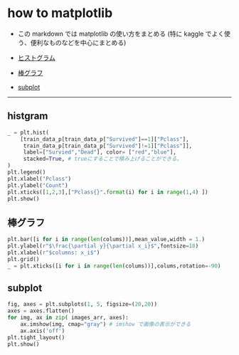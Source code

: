 # how to matplotlib

- この markdown では matplotlib の使い方をまとめる
  (特に kaggle でよく使う、便利なものなどを中心にまとめる)

- [ヒストグラム](#hist)
- [棒グラフ](#bar)
- [subplot](#subplot)

---

## <a name=hist>histgram</a>

```python
_ = plt.hist(
    [train_data_p[train_data_p["Survived"]==1]["Pclass"],
     train_data_p[train_data_p["Survived"]!=1]["Pclass"]],
     label=["Survied","Dead"], color= ["red","blue"],
     stacked=True, # trueにすることで積み上げることができる。
)
plt.legend()
plt.xlabel("Pclass")
plt.ylabel("Count")
plt.xticks([1,2,3],["Pclass{}".format(i) for i in range(1,4) ])
plt.show()
```

## <a name=bar>棒グラフ</a>

```python
plt.bar([i for i in range(len(colums))],mean_value,width = 1.)
plt.ylabel(r"$\frac{\partial y}{\partial x_i}$",fontsize=18)
plt.xlabel(r"$columns: x_i$")
plt.grid()
_ = plt.xticks([i for i in range(len(colums))],colums,rotation=-90)

```

## <a name=subplot>subplot</a>

```python
fig, axes = plt.subplots(1, 5, figsize=(20,20))
axes = axes.flatten()
for img, ax in zip( images_arr, axes):
    ax.imshow(img, cmap="gray") # imshow で画像の表示ができる
    ax.axis('off')
plt.tight_layout()
plt.show()
```
